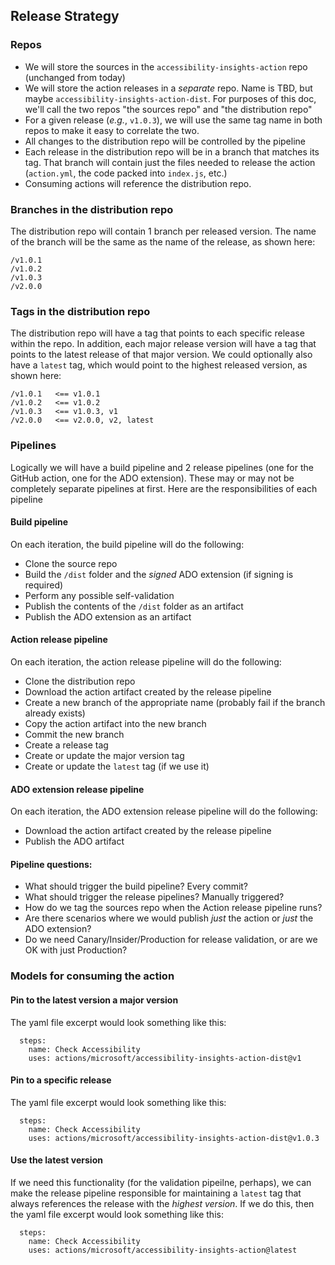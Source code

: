 <!--
Copyright (c) Microsoft Corporation. All rights reserved.
Licensed under the MIT License.
-->

## Release Strategy

### Repos

-   We will store the sources in the `accessibility-insights-action` repo (unchanged from today)
-   We will store the action releases in a _separate_ repo. Name is TBD, but maybe `accessibility-insights-action-dist`. For purposes of this doc, we'll call the two repos "the sources repo" and "the distribution repo"
-   For a given release (_e.g._, `v1.0.3`), we will use the same tag name in both repos to make it easy to correlate the two.
-   All changes to the distribution repo will be controlled by the pipeline
-   Each release in the distribution repo will be in a branch that matches its tag. That branch will contain just the files needed to release the action (`action.yml`, the code packed into `index.js`, etc.)
-   Consuming actions will reference the distribution repo.

### Branches in the distribution repo

The distribution repo will contain 1 branch per released version. The name of the branch will be the same as the name of the release, as shown here:

```
/v1.0.1
/v1.0.2
/v1.0.3
/v2.0.0
```

### Tags in the distribution repo

The distribution repo will have a tag that points to each specific release within the repo. In addition, each major release version will have a tag that points to the latest release of that major version. We could optionally also have a `latest` tag, which would point to the highest released version, as shown here:

```
/v1.0.1   <== v1.0.1
/v1.0.2   <== v1.0.2
/v1.0.3   <== v1.0.3, v1
/v2.0.0   <== v2.0.0, v2, latest
```

### Pipelines

Logically we will have a build pipeline and 2 release pipelines (one for the GitHub action, one for the ADO extension). These may or may not be completely separate pipelines at first. Here are the responsibilities of each pipeline

#### Build pipeline

On each iteration, the build pipeline will do the following:

-   Clone the source repo
-   Build the `/dist` folder and the _signed_ ADO extension (if signing is required)
-   Perform any possible self-validation
-   Publish the contents of the `/dist` folder as an artifact
-   Publish the ADO extension as an artifact

#### Action release pipeline

On each iteration, the action release pipeline will do the following:

-   Clone the distribution repo
-   Download the action artifact created by the release pipeline
-   Create a new branch of the appropriate name (probably fail if the branch already exists)
-   Copy the action artifact into the new branch
-   Commit the new branch
-   Create a release tag
-   Create or update the major version tag
-   Create or update the `latest` tag (if we use it)

#### ADO extension release pipeline

On each iteration, the ADO extension release pipeline will do the following:

-   Download the action artifact created by the release pipeline
-   Publish the ADO artifact

#### Pipeline questions:

-   What should trigger the build pipeline? Every commit?
-   What should trigger the release pipelines? Manually triggered?
-   How do we tag the sources repo when the Action release pipeline runs?
-   Are there scenarios where we would publish _just_ the action or _just_ the ADO extension?
-   Do we need Canary/Insider/Production for release validation, or are we OK with just Production?

### Models for consuming the action

#### Pin to the latest version a major version

The yaml file excerpt would look something like this:

```
  steps:
    name: Check Accessibility
    uses: actions/microsoft/accessibility-insights-action-dist@v1
```

#### Pin to a specific release

The yaml file excerpt would look something like this:

```
  steps:
    name: Check Accessibility
    uses: actions/microsoft/accessibility-insights-action-dist@v1.0.3
```

#### Use the latest version

If we need this functionality (for the validation pipeilne, perhaps), we can make the release pipeline responsible for maintaining a `latest` tag that always references the release with the _highest version_. If we do this, then the yaml file excerpt would look something like this:

```
  steps:
    name: Check Accessibility
    uses: actions/microsoft/accessibility-insights-action@latest
```
